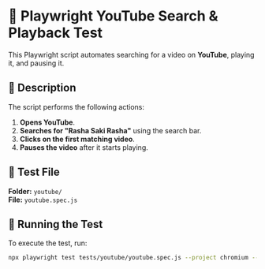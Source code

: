 # 📂 Playwright YouTube Search & Playback Test

This Playwright script automates searching for a video on **YouTube**, playing it, and pausing it.

## 📌 Description

The script performs the following actions:

1. **Opens YouTube**.
2. **Searches for "Rasha Saki Rasha"** using the search bar.
3. **Clicks on the first matching video**.
4. **Pauses the video** after it starts playing.

## 📂 Test File

**Folder:** `youtube/`  
**File:** `youtube.spec.js`

## 🚀 Running the Test

To execute the test, run:

```sh
npx playwright test tests/youtube/youtube.spec.js --project chromium --headed
```
